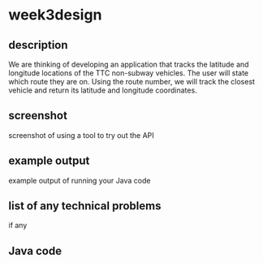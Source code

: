 # week3design
## description
We are thinking of developing an application that tracks the latitude and longitude locations of the TTC non-subway vehicles. The user will state which route they are on. Using the route number, we will track the closest vehicle and return its latitude and longitude coordinates.
## screenshot
screenshot of using a tool to try out the API
## example output
example output of running your Java code
## list of any technical problems
if any
## Java code
